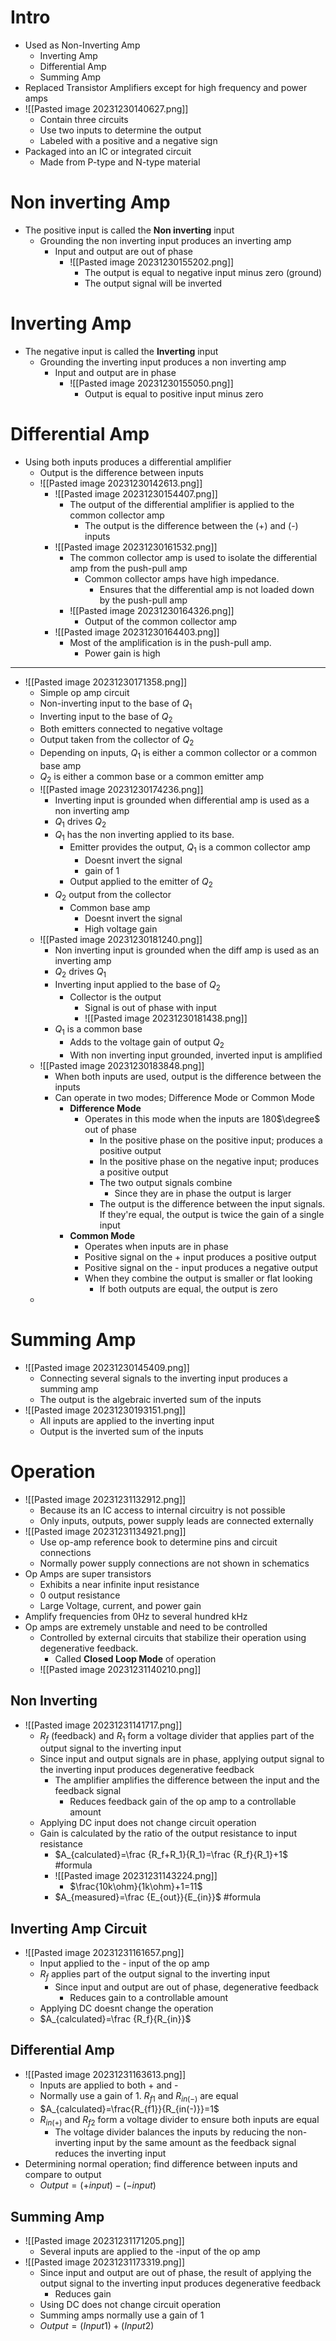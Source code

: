 # Intro

- Used as Non-Inverting Amp
	- Inverting Amp
	- Differential Amp
	- Summing Amp
- Replaced Transistor Amplifiers except for high frequency and power amps
- ![[Pasted image 20231230140627.png]] 
	- Contain three circuits
	- Use two inputs to determine the output
	- Labeled with a positive and a negative sign
- Packaged into an IC or integrated circuit
	- Made from P-type and N-type material

# Non inverting Amp

	
- The positive input is called the **Non inverting** input
	- Grounding the non inverting input produces an inverting amp
		- Input and output are out of phase
			- ![[Pasted image 20231230155202.png]] 
				- The output is equal to negative input minus zero (ground)
				- The output signal will be inverted





# Inverting Amp

-  The negative input is called the **Inverting** input
	- Grounding the inverting input produces a non inverting amp
		- Input and output are in phase
			- ![[Pasted image 20231230155050.png]] 
				- Output is equal to positive input minus zero



# Differential Amp

- Using both inputs produces a differential amplifier
	- Output is the difference between inputs
	- ![[Pasted image 20231230142613.png]] 
		- ![[Pasted image 20231230154407.png]] 
			- The output of the differential amplifier is applied to the common collector amp
				- The output is the difference between the (+) and (-) inputs
		- ![[Pasted image 20231230161532.png]] 
			- The common collector amp is used to isolate the differential amp from the push-pull amp
				- Common collector amps have high impedance. 
					- Ensures that the differential amp is not loaded down by the push-pull amp
			- ![[Pasted image 20231230164326.png]] 
				- Output of the common collector amp
		- ![[Pasted image 20231230164403.png]] 
			- Most of the amplification is in the push-pull amp.
				- Power gain is high
--- 

- ![[Pasted image 20231230171358.png]] 
	- Simple op amp circuit
	- Non-inverting input to the base of $Q_1$
	- Inverting input to the base of $Q_2$ 
	- Both emitters connected to negative voltage
	- Output taken from the collector of $Q_2$ 
	- Depending on inputs, $Q_1$ is either a common collector or a common base amp
	- $Q_2$ is either a common base or a common emitter amp
	- ![[Pasted image 20231230174236.png]] 
		- Inverting input is grounded when differential amp is used as a non inverting amp
		- $Q_1$ drives $Q_2$ 
		- $Q_1$ has the non inverting applied to its base. 
			- Emitter provides the output, $Q_1$ is a common collector amp
				- Doesnt invert the signal
				- gain of 1
			- Output applied to the emitter of $Q_2$ 
		- $Q_2$ output from the collector
			- Common base amp
				- Doesnt invert the signal
				- High voltage gain
	- ![[Pasted image 20231230181240.png]] 
		- Non inverting input is grounded when the diff amp is used as an inverting amp
		- $Q_2$ drives $Q_1$ 
		- Inverting input applied to the base of $Q_2$ 
			- Collector is the output
				- Signal is out of phase with input 
				- ![[Pasted image 20231230181438.png]] 
		- $Q_1$ is a common base
			- Adds to the voltage gain of output $Q_2$ 
			- With non inverting input grounded, inverted input is amplified
	- ![[Pasted image 20231230183848.png]] 
		- When both inputs are used, output is the difference between the inputs
		- Can operate in two modes; Difference Mode or Common Mode
			- **Difference Mode** 
				- Operates in this mode when the inputs are 180$\degree$ out of phase
					- In the positive phase on the positive input; produces a positive output
					- In the positive phase on the negative input; produces a positive output
					- The two output signals combine
						- Since they are in phase the output is larger
					- The output is the difference between the input signals. If they're equal, the output is twice the gain of a single input
			- **Common Mode** 
				- Operates when inputs are in phase
				- Positive signal on the + input produces a positive output
				- Positive signal on the - input produces a negative output
				- When they combine the output is smaller or flat looking
					- If both outputs are equal, the output is zero
	- 


# Summing Amp

- ![[Pasted image 20231230145409.png]] 
	- Connecting several signals to the inverting input produces a summing amp
	- The output is the algebraic inverted sum of the inputs
- ![[Pasted image 20231230193151.png]] 
	- All inputs are applied to the inverting input
	- Output is the inverted sum of the inputs


# Operation

- ![[Pasted image 20231231132912.png]] 
	- Because its an IC access to internal circuitry is not possible
	- Only inputs, outputs, power supply leads are connected externally
- ![[Pasted image 20231231134921.png]] 
	- Use op-amp reference book to determine pins and circuit connections
	- Normally power supply connections are not shown in schematics
- Op Amps are super transistors
	- Exhibits a near infinite input resistance
	- 0 output resistance
	- Large Voltage, current, and power gain
- Amplify frequencies from 0Hz to several hundred kHz
- Op amps are extremely unstable and need to be controlled
	- Controlled by external circuits that stabilize their operation using degenerative feedback.
		- Called **Closed Loop Mode** of operation
	- ![[Pasted image 20231231140210.png]] 

## Non Inverting

- ![[Pasted image 20231231141717.png]] 
	- $R_f$ (feedback) and $R_1$ form a voltage divider that applies part of the output signal to the inverting input
	- Since input and output signals are in phase, applying output signal to the inverting input produces degenerative feedback
		- The amplifier amplifies the difference between the input and the feedback signal
			- Reduces feedback gain of the op amp to a controllable amount
	- Applying DC input does not change circuit operation
	- Gain is calculated by the ratio of the output resistance to input resistance
		- $A_{calculated}=\frac {R_f+R_1}{R_1}=\frac {R_f}{R_1}+1$ #formula 
		- ![[Pasted image 20231231143224.png]] 
			- $\frac{10k\ohm}{1k\ohm}+1=11$ 
		- $A_{measured}=\frac {E_{out}}{E_{in}}$ #formula 

## Inverting Amp Circuit

- ![[Pasted image 20231231161657.png]] 
	- Input applied to the - input of the op amp
	- $R_f$ applies part of the output signal to the inverting input
		- Since input and output are out of phase, degenerative feedback
			- Reduces gain to a controllable amount
	- Applying DC doesnt change the operation
	- $A_{calculated}=\frac {R_f}{R_{in}}$ 

## Differential Amp

- ![[Pasted image 20231231163613.png]] 
	- Inputs are applied to both + and - 
	- Normally use a gain of 1. $R_{f1}$ and $R_{in(-)}$ are equal
	- $A_{calculated}=\frac{R_{f1}}{R_{in(-)}}=1$ 
	- $R_{in(+)}$ and $R_{f2}$ form a voltage divider to ensure both inputs are equal
		- The voltage divider balances the inputs by reducing the non-inverting input by the same amount as the feedback signal reduces the inverting input
- Determining normal operation; find difference between inputs and compare to output
	- $Output=(+input)-(-input)$ 

## Summing Amp

- ![[Pasted image 20231231171205.png]] 
	- Several inputs are applied to the -input of the op amp
- ![[Pasted image 20231231173319.png]] 
	- Since input and output are out of phase, the result of applying the output signal to the inverting input produces degenerative feedback
		- Reduces gain
	- Using DC does not change circuit operation
	- Summing amps normally use a gain of 1
	- $Output=(Input1)+(Input2)$ 